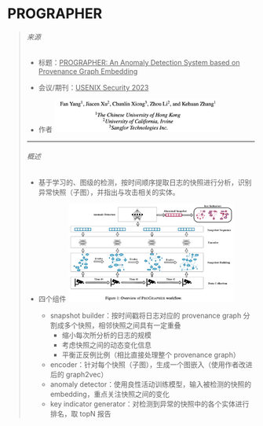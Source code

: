 # PROGRAPHER

> ###### 来源
>
> - 标题：<u>PROGRAPHER: An Anomaly Detection System based on Provenance Graph Embedding</u>
>
> - 会议/期刊：<u>USENIX Security 2023</u>
>
> - 作者
>     <left><img src="assets/image-20231028165339840.png" alt="image-20231028165339840" style="zoom:33%;" />
>
>
> ---
>
> ###### 概述
>
> - 基于学习的、图级的检测，按时间顺序提取日志的快照进行分析，识别异常快照（子图），并指出与攻击相关的实体。
> - 四个组件
>     <left><img src="assets/image-20231030181647188.png" alt="image-20231030181647188" style="zoom: 33%;" />
>     
>     - snapshot builder：按时间戳将日志对应的 provenance graph 分割成多个快照，相邻快照之间具有一定重叠
>         - 缩小每次所分析的日志的规模
>         - 考虑快照之间的动态变化信息
>         - 平衡正反例比例（相比直接处理整个 provenance graph）
>     - encoder：针对每个快照（子图），生成一个图嵌入（使用作者改进后的 graph2vec）
>     - anomaly detector：使用良性活动训练模型，输入被检测的快照的 embedding，重点关注快照之间的变化
>     - key indicator generator：对检测到异常的快照中的各个实体进行排名，取 topN 报告